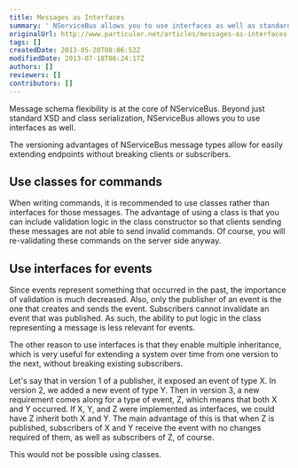 ```yaml
---
title: Messages as Interfaces
summary: ' NServiceBus allows you to use interfaces as well as standard XSD and class serialization.'
originalUrl: http://www.particular.net/articles/messages-as-interfaces
tags: []
createdDate: 2013-05-20T08:06:52Z
modifiedDate: 2013-07-18T06:24:17Z
authors: []
reviewers: []
contributors: []
---
```


Message schema flexibility is at the core of NServiceBus. Beyond just standard XSD and class serialization, NServiceBus allows you to use interfaces as well.

The versioning advantages of NServiceBus message types allow for easily extending endpoints without breaking clients or subscribers.

Use classes for commands
------------------------

When writing commands, it is recommended to use classes rather than interfaces for those messages. The advantage of using a class is that you can include validation logic in the class constructor so that clients sending these messages are not able to send invalid commands. Of course, you will re-validating these commands on the server side anyway.

Use interfaces for events
-------------------------

Since events represent something that occurred in the past, the importance of validation is much decreased. Also, only the publisher of an event is the one that creates and sends the event. Subscribers cannot invalidate an event that was published. As such, the ability to put logic in the class representing a message is less relevant for events.

The other reason to use interfaces is that they enable multiple inheritance, which is very useful for extending a system over time from one version to the next, without breaking existing subscribers.

Let's say that in version 1 of a publisher, it exposed an event of type X. In version 2, we added a new event of type Y. Then in version 3, a new requirement comes along for a type of event, Z, which means that both X and Y occurred. If X, Y, and Z were implemented as interfaces, we could have Z inherit both X and Y. The main advantage of this is that when Z is published, subscribers of X and Y receive the event with no changes required of them, as well as subscribers of Z, of course.

This would not be possible using classes.

